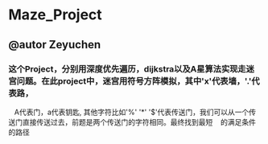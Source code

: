 Maze_Project
==========
@autor Zeyuchen
---------
### 这个Project，分别用深度优先遍历，dijkstra以及A星算法实现走迷宫问题。在此project中，迷宫用符号方阵模拟，其中'x'代表墙，'.'代表路，
    A代表门，a代表钥匙, 其他字符比如'%' '*' '$'代表传送门，我们可以从一个传送门直接传送过去，前题是两个传送门的字符相同。最终找到最短
    的满足条件的路径
